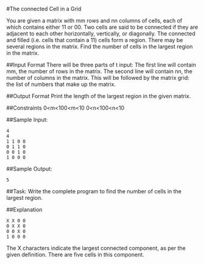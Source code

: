 #The connected Cell in a Grid

You are given a matrix with mm rows and nn columns of cells, each of which contains either 11 or 00. Two cells are said to be connected if they are adjacent to each other horizontally, vertically, or diagonally. The connected and filled (i.e. cells that contain a 11) cells form a region. There may be several regions in the matrix. Find the number of cells in the largest region in the matrix.

##Input Format
There will be three parts of t input:
The first line will contain mm, the number of rows in the matrix.
The second line will contain nn, the number of columns in the matrix.
This will be followed by the matrix grid: the list of numbers that make up the matrix.

##Output Format
Print the length of the largest region in the given matrix.

##Constraints
0<m<100<m<10
0<n<100<n<10

##Sample Input:

```
4  
4  
1 1 0 0  
0 1 1 0  
0 0 1 0  
1 0 0 0  
```

##Sample Output:
```
5
```
##Task: 
Write the complete program to find the number of cells in the largest region.

##Explanation

```
X X 0 0  
0 X X 0  
0 0 X 0  
1 0 0 0  
```

The X characters indicate the largest connected component, as per the given definition. There are five cells in this component.

